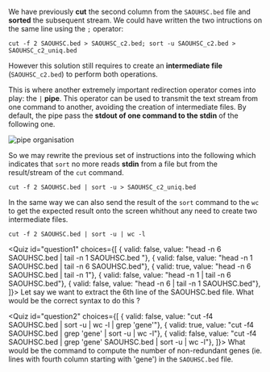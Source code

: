 <script>
import Quiz from "components/Quiz.svelte";
import Execute from "components/Execute.svelte";
</script>

We have previously **cut** the second column from the `SAOUHSC.bed` file and **sorted** the subsequent stream. We could have written the two intructions on the same line using the `;` operator:

```
cut -f 2 SAOUHSC.bed > SAOUHSC_c2.bed; sort -u SAOUHSC_c2.bed > SAOUHSC_c2_uniq.bed
```

However this solution still requires to create an **intermediate file** (`SAOUHSC_c2.bed`) to perform both operations.  

This is where another extremely important redirection operator comes into play: the `|` **pipe**. This operator can be used to transmit the text stream from one command to another, avoiding the creation of intermediate files. By default, the pipe pass the **stdout of one command to the stdin** of the following one.

<img src="/data/linux_basics_session04/stream_pipe.png" style="max-width:100%" alt="pipe organisation">

So we may rewrite the previous set of instructions into the following which indicates that `sort` no more reads **stdin** from a file but from the result/stream of the `cut` command.

```
cut -f 2 SAOUHSC.bed | sort -u > SAOUHSC_c2_uniq.bed
```

In the same way we can also send the result of the `sort` command to the `wc` to get the expected result onto the screen whithout any need to create two intermediate files.

```
cut -f 2 SAOUHSC.bed | sort -u | wc -l
```
</Quiz>

<Quiz id="question1" choices={[
	{ valid: false, value: "head -n 6 SAOUHSC.bed | tail -n 1 SAOUHSC.bed "},
	{ valid: false, value: "head -n 1 SAOUHSC.bed | tail -n 6 SAOUHSC.bed"},
	{ valid: true, value: "head -n 6 SAOUHSC.bed | tail -n 1"},
	{ valid: false, value: "head -n 1 | tail -n 6 SAOUHSC.bed"},
	{ valid: false, value: "head -n 6 | tail -n 1 SAOUHSC.bed"},
]}>
	<span slot="prompt">
		Let say we want to extract the 6th line of the SAOUHSC.bed file. What would be the correct syntax to do this ?
	</span>
 
<Quiz id="question2" choices={[
	{ valid: false, value: "cut -f4  SAOUHSC.bed | sort -u | wc -l | grep 'gene'"},
		{ valid: true, value: "cut -f4  SAOUHSC.bed | grep 'gene' | sort -u | wc -l"},
	{ valid: false, value: "cut -f4  SAOUHSC.bed | grep 'gene' SAOUHSC.bed  | sort -u | wc -l"},
]}>
	<span slot="prompt">
		What would be the command to compute the number of non-redundant genes (ie. lines with fourth column starting with 'gene') in the `SAOUHSC.bed` file.
	</span>
</Quiz>
